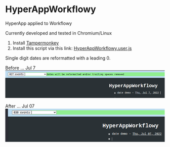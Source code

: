 # HyperAppWorkflowy
HyperApp applied to Workflowy

Currently developed and tested in Chromium/Linux

1. Install [Tampermonkey](https://www.tampermonkey.net/)
2. Install this script via this link: [HyperAppWorkflowy.user.js](https://github.com/markfirmware/HyperAppWorkflowy/raw/master/HyperAppWorkflowy.user.js)

Single digit dates are reformatted with a leading 0.

Before ... Jul 7
![date before](/pictures/2022-07-07%2010.38.05%20beta.workflowy.com%209f78dfb79b5d.png)

After ... Jul 07
![date after](/pictures/2022-07-07%2010.39.05%20beta.workflowy.com%20328e0b596863.png)
